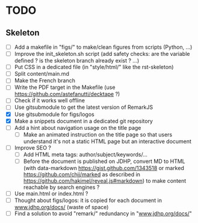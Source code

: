 # TODO

## Skeleton

* [ ] Add a makefile in "figs/" to make/clean figures from scripts (Python,
      ...)
* [ ] Improve the init_skeleton.sh script (add safety checks: are the variable
      defined ? is the skeleton branch already exist ? ...)
* [ ] Put CSS in a dedicated file (in "style/html/" like the rst-skeleton)
* [ ] Split content/main.md
* [ ] Make the French branch
* [ ] Write the PDF target in the Makefile (use https://github.com/astefanutti/decktape ?)
* [ ] Check if it works well offline
* [ ] Use gitsubmodule to get the latest version of RemarkJS
* [x] Use gitsubmodule for figs/logos
* [x] Make a snippets document in a dedicated git repository
* [ ] Add a hint about navigation usage on the title page
    * [ ] Make an animated instruction on the title page so that users
          understand it's not a static HTML page but an interactive document
* [ ] Improve SEO ?
    * [ ] Add HTML meta tags: author/subject/keywords/...
    * [ ] Before the document is published on JDHP, convert MD to HTML (with
          data-markdown https://gist.github.com/1343518 or marked
          https://github.com/chjj/marked as described in
          https://github.com/hakimel/reveal.js#markdown) to make content
          reachable by search engines ?
* [ ] Use main.html or index.html ?
* [ ] Thought about figs/logos: it is copied for each document in
      www.jdhp.org/docs/ (waste of space)
* [ ] Find a solution to avoid "remark/" redundancy in "www.jdhp.org/docs/"
